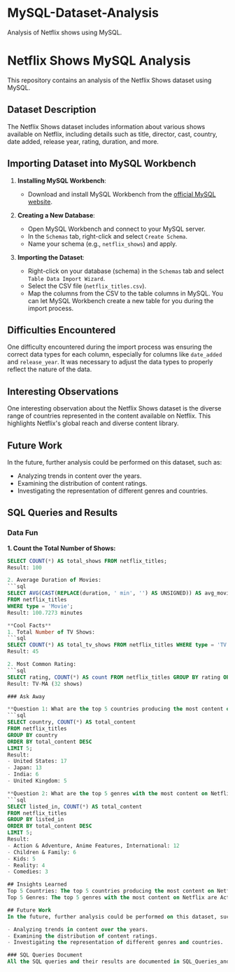 # MySQL-Dataset-Analysis
Analysis of Netflix shows using MySQL.
# Netflix Shows MySQL Analysis

This repository contains an analysis of the Netflix Shows dataset using MySQL.

## Dataset Description
The Netflix Shows dataset includes information about various shows available on Netflix, including details such as title, director, cast, country, date added, release year, rating, duration, and more.

## Importing Dataset into MySQL Workbench

1. **Installing MySQL Workbench**:
   - Download and install MySQL Workbench from the [official MySQL website](https://dev.mysql.com/downloads/workbench/).

2. **Creating a New Database**:
   - Open MySQL Workbench and connect to your MySQL server.
   - In the `Schemas` tab, right-click and select `Create Schema`.
   - Name your schema (e.g., `netflix_shows`) and apply.

3. **Importing the Dataset**:
   - Right-click on your database (schema) in the `Schemas` tab and select `Table Data Import Wizard`.
   - Select the CSV file (`netflix_titles.csv`).
   - Map the columns from the CSV to the table columns in MySQL. You can let MySQL Workbench create a new table for you during the import process.

## Difficulties Encountered
One difficulty encountered during the import process was ensuring the correct data types for each column, especially for columns like `date_added` and `release_year`. It was necessary to adjust the data types to properly reflect the nature of the data.

## Interesting Observations
One interesting observation about the Netflix Shows dataset is the diverse range of countries represented in the content available on Netflix. This highlights Netflix's global reach and diverse content library.

## Future Work
In the future, further analysis could be performed on this dataset, such as:
- Analyzing trends in content over the years.
- Examining the distribution of content ratings.
- Investigating the representation of different genres and countries.

## SQL Queries and Results

### Data Fun

**1. Count the Total Number of Shows:**
```sql
SELECT COUNT(*) AS total_shows FROM netflix_titles;
Result: 100

2. Average Duration of Movies:
```sql
SELECT AVG(CAST(REPLACE(duration, ' min', '') AS UNSIGNED)) AS avg_movie_duration 
FROM netflix_titles 
WHERE type = 'Movie';
Result: 100.7273 minutes

**Cool Facts**
1. Total Number of TV Shows:
```sql
SELECT COUNT(*) AS total_tv_shows FROM netflix_titles WHERE type = 'TV Show';
Result: 45

2. Most Common Rating:
```sql
SELECT rating, COUNT(*) AS count FROM netflix_titles GROUP BY rating ORDER BY count DESC LIMIT 1;
Result: TV-MA (32 shows)

### Ask Away

**Question 1: What are the top 5 countries producing the most content on Netflix?**
```sql
SELECT country, COUNT(*) AS total_content 
FROM netflix_titles 
GROUP BY country 
ORDER BY total_content DESC 
LIMIT 5;
Result:
- United States: 17
- Japan: 13
- India: 6
- United Kingdom: 5

**Question 2: What are the top 5 genres with the most content on Netflix?**
```sql
SELECT listed_in, COUNT(*) AS total_content 
FROM netflix_titles 
GROUP BY listed_in 
ORDER BY total_content DESC 
LIMIT 5;
Result:
- Action & Adventure, Anime Features, International: 12
- Children & Family: 6
- Kids: 5
- Reality: 4
- Comedies: 3

## Insights Learned
Top 5 Countries: The top 5 countries producing the most content on Netflix include the United States, Japan, India, and the United Kingdom. This indicates a strong production base in these countries.
Top 5 Genres: The top 5 genres with the most content on Netflix are Action & Adventure, Anime Features, International, Children & Family, Kids, Reality, and Comedies. This shows a diverse range of popular genres on the platform.

## Future Work
In the future, further analysis could be performed on this dataset, such as:

- Analyzing trends in content over the years.
- Examining the distribution of content ratings.
- Investigating the representation of different genres and countries.

### SQL Queries Document
All the SQL queries and their results are documented in SQL_Queries_and_Results.txt.
